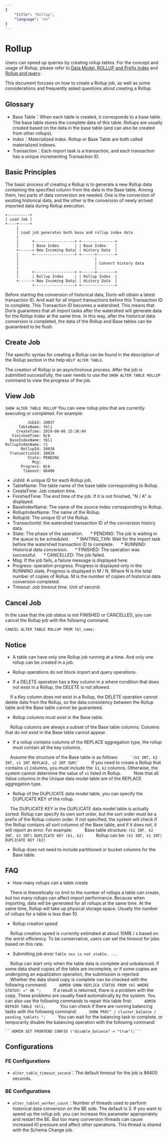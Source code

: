 ```yaml
---
{
    "title": "Rollup",
    "language": "en"
}
---
```


<!-- 
Licensed to the Apache Software Foundation (ASF) under one
or more contributor license agreements.  See the NOTICE file
distributed with this work for additional information
regarding copyright ownership.  The ASF licenses this file
to you under the Apache License, Version 2.0 (the
"License"); you may not use this file except in compliance
with the License.  You may obtain a copy of the License at

  http://www.apache.org/licenses/LICENSE-2.0

Unless required by applicable law or agreed to in writing,
software distributed under the License is distributed on an
"AS IS" BASIS, WITHOUT WARRANTIES OR CONDITIONS OF ANY
KIND, either express or implied.  See the License for the
specific language governing permissions and limitations
under the License.
-->

# Rollup

Users can speed up queries by creating rollup tables. For the concept and usage of Rollup, please refer to [Data
 Model, ROLLUP and Prefix Index](../../getting-started/data-model-rollup_EN.md) and 
 [Rollup and query](../../getting-started/hit-the-rollup_EN.md).

This document focuses on how to create a Rollup job, as well as some considerations and frequently asked questions about creating a Rollup.

## Glossary

* Base Table：When each table is created, it corresponds to a base table. The base table stores the complete data of this table. Rollups are usually created based on the data in the base table (and can also be created from other rollups).
* Index：Materialized index. Rollup or Base Table are both called materialized indexes.
* Transaction：Each import task is a transaction, and each transaction has a unique incrementing Transaction ID.

## Basic Principles

The basic process of creating a Rollup is to generate a new Rollup data containing the specified column from the data in the Base table. Among them, two parts of data conversion are needed. One is the conversion of existing historical data, and the other is the conversion of newly arrived imported data during Rollup execution.

```
+----------+
| Load Job |
+----+-----+
     |
     | Load job generates both base and rollup index data
     |
     |      +------------------+ +---------------+
     |      | Base Index       | | Base Index    |
     +------> New Incoming Data| | History Data  |
     |      +------------------+ +------+--------+
     |                                  |
     |                                  | Convert history data
     |                                  |
     |      +------------------+ +------v--------+
     |      | Rollup Index     | | Rollup Index  |
     +------> New Incoming Data| | History Data  |
            +------------------+ +---------------+
```

Before starting the conversion of historical data, Doris will obtain a latest transaction ID. And wait for all import transactions before this Transaction ID to complete. This Transaction ID becomes a watershed. This means that Doris guarantees that all import tasks after the watershed will generate data for the Rollup Index at the same time. In this way, after the historical data conversion is completed, the data of the Rollup and Base tables can be guaranteed to be flush.

## Create Job

The specific syntax for creating a Rollup can be found in the description of the Rollup section in the help `HELP ALTER TABLE`.

The creation of Rollup is an asynchronous process. After the job is submitted successfully, the user needs to use the `SHOW ALTER TABLE ROLLUP` command to view the progress of the job.

## View Job

`SHOW ALTER TABLE ROLLUP` You can view rollup jobs that are currently executing or completed. For example:

```
          JobId: 20037
      TableName: tbl1
     CreateTime: 2019-08-06 15:38:49
   FinishedTime: N/A
  BaseIndexName: tbl1
RollupIndexName: r1
       RollupId: 20038
  TransactionId: 10034
          State: PENDING
            Msg:
       Progress: N/A
        Timeout: 86400
```

* JobId: A unique ID for each Rollup job.
* TableName: The table name of the base table corresponding to Rollup.
* CreateTime: Job creation time.
* FinishedTime: The end time of the job. If it is not finished, "N / A" is displayed.
* BaseIndexName: The name of the source Index corresponding to Rollup.
* RollupIndexName: The name of the Rollup.
* RollupId: The unique ID of the Rollup.
* TransactionId: the watershed transaction ID of the conversion history data.
* State: The phase of the operation.
     * PENDING: The job is waiting in the queue to be scheduled.
     * WAITING_TXN: Wait for the import task before the watershed transaction ID to complete.
     * RUNNING: Historical data conversion.
     * FINISHED: The operation was successful.
     * CANCELLED: The job failed.
* Msg: If the job fails, a failure message is displayed here.
* Progress: operation progress. Progress is displayed only in the RUNNING state. Progress is displayed in M / N. Where N is the total number of copies of Rollup. M is the number of copies of historical data conversion completed.
* Timeout: Job timeout time. Unit of second.

## Cancel Job

In the case that the job status is not FINISHED or CANCELLED, you can cancel the Rollup job with the following command:

`CANCEL ALTER TABLE ROLLUP FROM tbl_name;`

## Notice

* A table can have only one Rollup job running at a time. And only one rollup can be created in a job.

* Rollup operations do not block import and query operations.

* If a DELETE operation has a Key column in a where condition that does not exist in a Rollup, the DELETE is not allowed.

    If a Key column does not exist in a Rollup, the DELETE operation cannot delete data from the Rollup, so the data consistency between the Rollup table and the Base table cannot be guaranteed.

* Rollup columns must exist in the Base table.

    Rollup columns are always a subset of the Base table columns. Columns that do not exist in the Base table cannot appear.

* If a rollup contains columns of the REPLACE aggregation type, the rollup must contain all the key columns.

    Assume the structure of the Base table is as follows:
    
    `` `(k1 INT, k2 INT, v1 INT REPLACE, v2 INT SUM)` ``
    
    If you need to create a Rollup that contains `v1` columns, you must include the` k1`, `k2` columns. Otherwise, the system cannot determine the value of `v1` listed in Rollup.
    
    Note that all Value columns in the Unique data model table are of the REPLACE aggregation type.
    
* Rollup of the DUPLICATE data model table, you can specify the DUPLICATE KEY of the rollup.

    The DUPLICATE KEY in the DUPLICATE data model table is actually sorted. Rollup can specify its own sort order, but the sort order must be a prefix of the Rollup column order. If not specified, the system will check if the Rollup contains all sort columns of the Base table, and if it does not, it will report an error. For example:
    
    Base table structure: `(k1 INT, k2 INT, k3 INT) DUPLICATE KEY (k1, k2)`
    
    Rollup can be: `(k2 INT, k1 INT) DUPLICATE KEY (k2)`

* Rollup does not need to include partitioned or bucket columns for the Base table.

## FAQ

* How many rollups can a table create

    There is theoretically no limit to the number of rollups a table can create, but too many rollups can affect import performance. Because when importing, data will be generated for all rollups at the same time. At the same time, Rollup will take up physical storage space. Usually the number of rollups for a table is less than 10.
    
* Rollup creation speed

    Rollup creation speed is currently estimated at about 10MB / s based on the worst efficiency. To be conservative, users can set the timeout for jobs based on this rate.

* Submitting job error `Table xxx is not stable. ...`

    Rollup can start only when the table data is complete and unbalanced. If some data shard copies of the table are incomplete, or if some copies are undergoing an equalization operation, the submission is rejected.
    
    Whether the data shard copy is complete can be checked with the following command:
    
    ```ADMIN SHOW REPLICA STATUS FROM tbl WHERE STATUS! =" OK ";```
    
    If a result is returned, there is a problem with the copy. These problems are usually fixed automatically by the system. You can also use the following commands to repair this table first:
    
    ```ADMIN REPAIR TABLE tbl1; ```
    
    You can check if there are running balancing tasks with the following command:
    
    ```SHOW PROC" / cluster_balance / pending_tablets ";```
    
    You can wait for the balancing task to complete, or temporarily disable the balancing operation with the following command:
    
    ```ADMIN SET FRONTEND CONFIG ("disable_balance" = "true");```
    
## Configurations

### FE Configurations

* `alter_table_timeout_second`：The default timeout for the job is 86400 seconds.

### BE Configurations

* `alter_tablet_worker_count`：Number of threads used to perform historical data conversion on the BE side. The default is 3. If you want to speed up the rollup job, you can increase this parameter appropriately and restart the BE. But too many conversion threads can cause increased IO pressure and affect other operations. This thread is shared with the Schema Change job.
